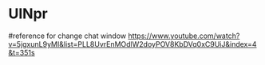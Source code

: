 # UINpr
#reference for change chat window
https://www.youtube.com/watch?v=5jgxunL9yMI&list=PLL8UvrEnMOdlW2doyPOV8KbDVq0xC9UiJ&index=4&t=351s
